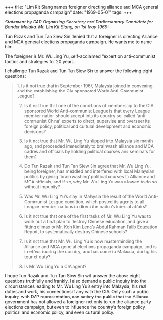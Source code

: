 +++ 
title: "Lim Kit Siang names foreigner directing alliance and MCA general elections propaganda campaign"
date: "1969-05-01"
tags:
+++

_Statement by DAP Organising Secretary and Parliamentary Candidate for Bandar Melaka, Mr. Lim Kit Siang, on 1st May 1969:_

Tun Razak and Tun Tan Siew Sin denied that a foreigner is directing Alliance and MCA general elections propaganda campaign. He wants me to name him.

The foreigner is Mr. Wu Ling Yu, self-acclaimed “expert on anti-communist tactics and strategies for 20 years.

I challenge Tun Razak and Tun Tan Siew Sin to answer the following eight questions:</u>



<blockquote>1.	 Is it not true that in September 1967, Malaysia joined in convening and the establishing the CIA sponsored World Anti-Communist League?

2.	Is it not true that one of the conditions of membership to the CIA sponsored World Anti-communist League is that every League member nation should accept into its country so-called ‘anti-communist China’ experts to direct, supervise and overseer its foreign policy, political and cultural development and economic decisions?

3.	Is it not true that Mr. Wu Ling Yu slipped into Malaysia six month ago, and proceeded immediately to brainwash alliance and MCA cadres and officials by holding political courses and seminars for them?

4.	Do Tun Razak and Tun Tan Siew Sin agree that Mr. Wu Ling Yu, being foreigner, has meddled and interfered with local Malaysian politics by giving ‘brain washing’ political courses to Alliance and MCA officials; and if so, why Mr. Wu Ling Yu was allowed to do so without impunity?

5.	Was Mr. Wu Ling Yu’s stay in Malaysia the result of the World Anti-Communist League condition, which posted its agents to all League member nations to direct the nation’s internal affairs?

6.	Is it not true that one of the first tasks of Mr. Wu Ling Yu was to work out a final plan to destroy Chinese education, and give a fitting climax to Mr. Koh Kim Leng’s Abdul Rahman Talib Education Report, to systematically destroy Chinese schools?

7.	Is it not true that Mr. Wu Ling Yu is now masterminding the Alliance and MCA general elections propaganda campaign, and is in effect touring the country, and has come to Malacca, during his tour of duty?

8.	Is Mr. Wu Ling Yu a CIA agent?</blockquote>



I hope Tun Razak and Tun Tan Siew Sin will answer the above eight questions truthfully and frankly. I also demand a public inquiry into the circumstances leading to Mr. Wu Ling Yu’s entry into Malaysia, his real duties and work, his connections if any with the CIA. Only such a public inquiry, with DAP representation, can satisfy the public that the Alliance government has not allowed a foreigner not only to run the alliance party elections campaign, but even to influence the country’s foreign policy, political and economic policy, and even cultural policy.
 
